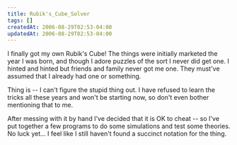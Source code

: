 ```yaml
---
title: Rubik's_Cube_Solver
tags: []
createdAt: 2006-08-29T02:53-04:00
updatedAt: 2006-08-29T02:53-04:00
---
```


I finally got my own Rubik's Cube! The things were initially marketed the year I was born, and though I adore puzzles of the sort I never did get one. I hinted and hinted but friends and family never got me one. They must've assumed that I already had one or something.

Thing is -- I can't figure the stupid thing out. I have refused to learn the tricks all these years and won't be starting now, so don't even bother mentioning that to me.

After messing with it by hand I've decided that it is OK to cheat -- so I've put together a few programs to do some simulations and test some theories. No luck yet... I feel like I still haven't found a succinct notation for the thing.

